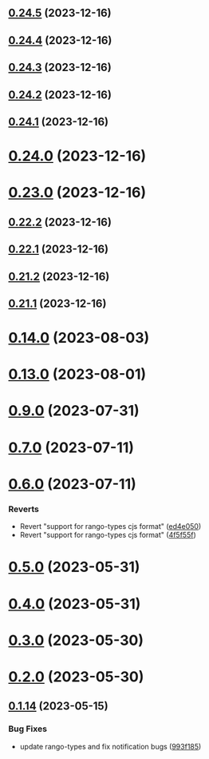 ## [0.24.5](https://github.com/yeager-eren/rango-client/compare/provider-exodus@0.24.4...provider-exodus@0.24.5) (2023-12-16)



## [0.24.4](https://github.com/yeager-eren/rango-client/compare/provider-exodus@0.24.3...provider-exodus@0.24.4) (2023-12-16)



## [0.24.3](https://github.com/yeager-eren/rango-client/compare/provider-exodus@0.24.2...provider-exodus@0.24.3) (2023-12-16)



## [0.24.2](https://github.com/yeager-eren/rango-client/compare/provider-exodus@0.24.1...provider-exodus@0.24.2) (2023-12-16)



## [0.24.1](https://github.com/yeager-eren/rango-client/compare/provider-exodus@0.24.0...provider-exodus@0.24.1) (2023-12-16)



# [0.24.0](https://github.com/yeager-eren/rango-client/compare/provider-exodus@0.23.0...provider-exodus@0.24.0) (2023-12-16)



# [0.23.0](https://github.com/yeager-eren/rango-client/compare/provider-exodus@0.22.2...provider-exodus@0.23.0) (2023-12-16)



## [0.22.2](https://github.com/yeager-eren/rango-client/compare/provider-exodus@0.22.1...provider-exodus@0.22.2) (2023-12-16)



## [0.22.1](https://github.com/yeager-eren/rango-client/compare/provider-exodus@0.21.2...provider-exodus@0.22.1) (2023-12-16)



## [0.21.2](https://github.com/yeager-eren/rango-client/compare/provider-exodus@0.21.1-next.69...provider-exodus@0.21.2) (2023-12-16)



## [0.21.1](https://github.com/yeager-eren/rango-client/compare/provider-exodus@0.22.0...provider-exodus@0.21.1) (2023-12-16)



# [0.14.0](https://github.com/rango-exchange/rango-client/compare/provider-exodus@0.13.0...provider-exodus@0.14.0) (2023-08-03)



# [0.13.0](https://github.com/rango-exchange/rango-client/compare/provider-exodus@0.12.0...provider-exodus@0.13.0) (2023-08-01)



# [0.9.0](https://github.com/rango-exchange/rango-client/compare/provider-exodus@0.8.0...provider-exodus@0.9.0) (2023-07-31)



# [0.7.0](https://github.com/rango-exchange/rango-client/compare/provider-exodus@0.6.0...provider-exodus@0.7.0) (2023-07-11)



# [0.6.0](https://github.com/rango-exchange/rango-client/compare/provider-exodus@0.5.0...provider-exodus@0.6.0) (2023-07-11)


### Reverts

* Revert "support for rango-types cjs format" ([ed4e050](https://github.com/rango-exchange/rango-client/commit/ed4e050bfc0dcde7aeffa6b0d73b02080a5721eb))
* Revert "support for rango-types cjs format" ([4f5f55f](https://github.com/rango-exchange/rango-client/commit/4f5f55f96e8daa329588b932b19c291c30f339c4))



# [0.5.0](https://github.com/rango-exchange/rango-client/compare/provider-exodus@0.4.0...provider-exodus@0.5.0) (2023-05-31)



# [0.4.0](https://github.com/rango-exchange/rango-client/compare/provider-exodus@0.3.0...provider-exodus@0.4.0) (2023-05-31)



# [0.3.0](https://github.com/rango-exchange/rango-client/compare/provider-exodus@0.2.0...provider-exodus@0.3.0) (2023-05-30)



# [0.2.0](https://github.com/rango-exchange/rango-client/compare/provider-exodus@0.1.15...provider-exodus@0.2.0) (2023-05-30)



## [0.1.14](https://github.com/rango-exchange/rango-client/compare/provider-exodus@0.1.13...provider-exodus@0.1.14) (2023-05-15)


### Bug Fixes

* update rango-types and fix notification bugs ([993f185](https://github.com/rango-exchange/rango-client/commit/993f185e0b8c5e5e15a2c65ba2d85d1f9c8daa90))



